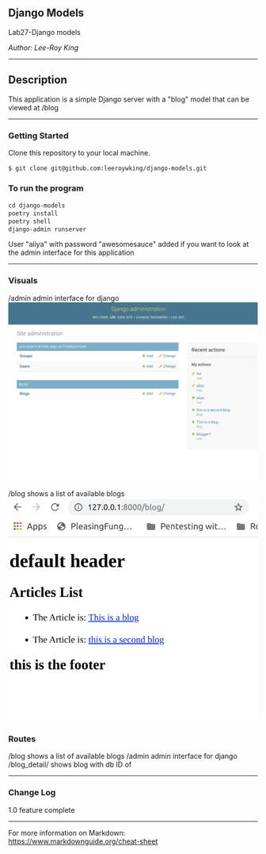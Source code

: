 ## Django Models

Lab27-Django models

*Author: Lee-Roy King*

----

## Description
This application is a simple Django server with a "blog" model that can be viewed at /blog

---

### Getting Started
Clone this repository to your local machine.

```
$ git clone git@github.com:leeroywking/django-models.git
```

### To run the program 
```
cd django-models
poetry install
poetry shell
django-admin runserver
```
User "aliya" with password "awesomesauce" added if you want to look at the admin interface for this application

---

### Visuals
/admin admin interface for django
![admin panel](./admin.png)

/blog shows a list of available blogs
![blog view](./blog.png)

### Routes
/blog shows a list of available blogs
/admin admin interface for django
/blog_detail/<int>  shows blog with db ID of <int>

---

### Change Log
1.0 feature complete


------------------------------
For more information on Markdown: https://www.markdownguide.org/cheat-sheet
